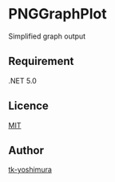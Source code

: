 # PNGGraphPlot
 Simplified graph output

## Requirement
 .NET 5.0

## Licence
[MIT](https://github.com/tk-yoshimura/PNGGraphPlot/blob/master/LICENSE)

## Author

[tk-yoshimura](https://github.com/tk-yoshimura)